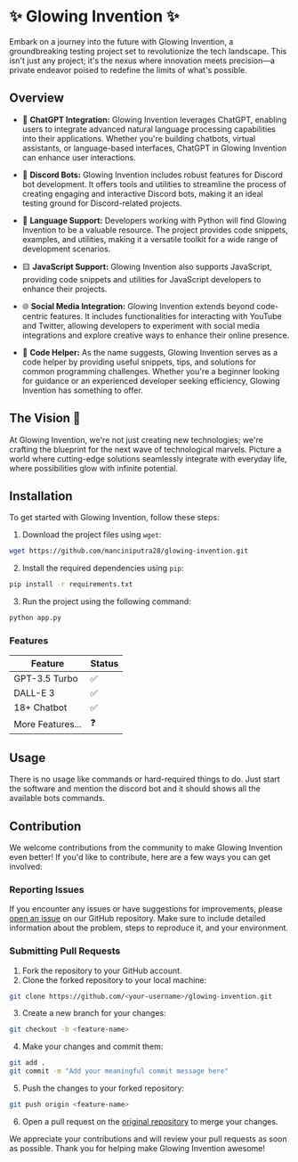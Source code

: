 # ✨ Glowing Invention ✨

Embark on a journey into the future with Glowing Invention, a groundbreaking testing project set to revolutionize the tech landscape. This isn't just any project; it's the nexus where innovation meets precision—a private endeavor poised to redefine the limits of what's possible.

## Overview

- 💬 **ChatGPT Integration:** Glowing Invention leverages ChatGPT, enabling users to integrate advanced natural language processing capabilities into their applications. Whether you're building chatbots, virtual assistants, or language-based interfaces, ChatGPT in Glowing Invention can enhance user interactions.

- 🤖 **Discord Bots:** Glowing Invention includes robust features for Discord bot development. It offers tools and utilities to streamline the process of creating engaging and interactive Discord bots, making it an ideal testing ground for Discord-related projects.
- 🐍 **Language Support:** Developers working with Python will find Glowing Invention to be a valuable resource. The project provides code snippets, examples, and utilities, making it a versatile toolkit for a wide range of development scenarios.
- 🟨 **JavaScript Support:** Glowing Invention also supports JavaScript, providing code snippets and utilities for JavaScript developers to enhance their projects.
- 🌐 **Social Media Integration:** Glowing Invention extends beyond code-centric features. It includes functionalities for interacting with YouTube and Twitter, allowing developers to experiment with social media integrations and explore creative ways to enhance their online presence.
- 🚀 **Code Helper:** As the name suggests, Glowing Invention serves as a code helper by providing useful snippets, tips, and solutions for common programming challenges. Whether you're a beginner looking for guidance or an experienced developer seeking efficiency, Glowing Invention has something to offer.

## The Vision 🌈

At Glowing Invention, we're not just creating new technologies; we're crafting the blueprint for the next wave of technological marvels. Picture a world where cutting-edge solutions seamlessly integrate with everyday life, where possibilities glow with infinite potential.

## Installation

To get started with Glowing Invention, follow these steps:

1. Download the project files using `wget`:
```bash
wget https://github.com/manciniputra28/glowing-invention.git
```
   
2. Install the required dependencies using `pip`:
```bash
pip install -r requirements.txt
```

3. Run the project using the following command:
```bash
python app.py
```

### Features

| Feature           | Status |
|-------------------|--------|
| GPT-3.5 Turbo     |   ✅  |
| DALL-E 3          |   ✅  |
| 18+ Chatbot       |   ✅  |
| More Features...  |   ❓  |

## Usage

There is no usage like commands or hard-required things to do. Just start the software and mention the discord bot and it should shows all the available bots commands.

## Contribution

We welcome contributions from the community to make Glowing Invention even better! If you'd like to contribute, here are a few ways you can get involved:

### Reporting Issues

If you encounter any issues or have suggestions for improvements, please [open an issue](https://github.com/manciniputra28/glowing-invention/issues) on our GitHub repository. Make sure to include detailed information about the problem, steps to reproduce it, and your environment.

### Submitting Pull Requests

1. Fork the repository to your GitHub account.
2. Clone the forked repository to your local machine:
```bash
git clone https://github.com/<your-username>/glowing-invention.git
```

3. Create a new branch for your changes:
```bash
git checkout -b <feature-name>
```

4. Make your changes and commit them:
```bash
git add .
git commit -m "Add your meaningful commit message here"
```

5. Push the changes to your forked repository:
```bash
git push origin <feature-name>
```

6. Open a pull request on the [original repository](https://github.com/manciniputra28/glowing-invention) to merge your changes.

We appreciate your contributions and will review your pull requests as soon as possible. Thank you for helping make Glowing Invention awesome!
